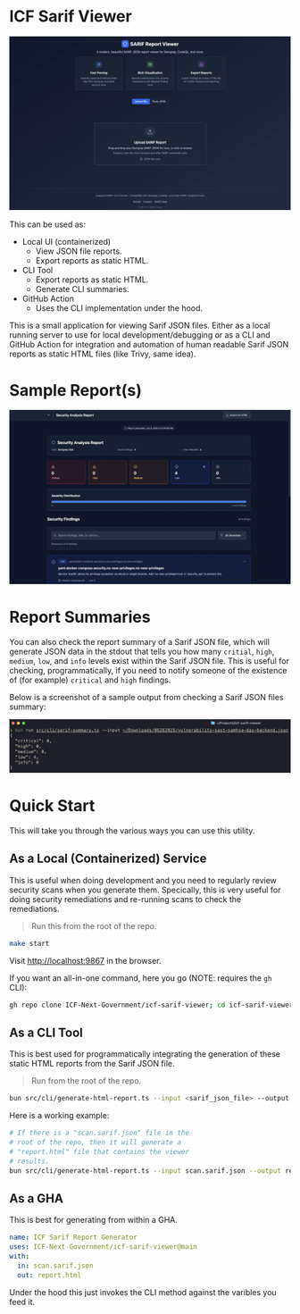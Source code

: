 # ICF Sarif Viewer

![ICF Sarif Viewer](./.docs/icf-sarif-viewer-file-upload.webp)

This can be used as:

- Local UI (containerized)
  - View JSON file reports.
  - Export reports as static HTML.
- CLI Tool
  - Export reports as static HTML.
  - Generate CLI summaries.
- GitHub Action
  - Uses the CLI implementation under the hood.

This is a small application for viewing Sarif JSON files. Either as a local running server to use for local development/debugging or as a CLI and GitHub Action for integration and automation of human readable Sarif JSON reports as static HTML files (like Trivy, same idea).

# Sample Report(s)

![ICF Sarif Viewer](./.docs/icf-sarif-viewer-report-sample.webp)

# Report Summaries

You can also check the report summary of a Sarif JSON file, which will generate JSON data in the stdout that tells you how many `critial`, `high`, `medium`, `low`, and `info` levels exist within the Sarif JSON file. This is useful for checking, programmatically, if you need to notify someone of the existence of (for example) `critical` and `high` findings.

Below is a screenshot of a sample output from checking a Sarif JSON files summary:

![ICF Sarif Viewer](./.docs/icf-sarif-viewer-report-summary-sample.webp)

# Quick Start

This will take you through the various ways you can use this utility.

## As a Local (Containerized) Service

This is useful when doing development and you need to regularly review security scans when you generate them. Specically, this is very useful for doing security remediations and re-running scans to check the remediations.

> Run this from the root of the repo.

```bash
make start
```

Visit [http://localhost:9867](http://localhost:9867) in the browser.

If you want an all-in-one command, here you go (NOTE: requires the `gh` CLI):

```bash
gh repo clone ICF-Next-Government/icf-sarif-viewer; cd icf-sarif-viewer; make start; cd ..;
```

## As a CLI Tool

This is best used for programmatically integrating the generation of these static HTML reports from the Sarif JSON file.

> Run from the root of the repo.

```bash
bun src/cli/generate-html-report.ts --input <sarif_json_file> --output <report_html_file>
```

Here is a working example:

```bash
# If there is a "scan.sarif.json" file in the
# root of the repo, then it will generate a
# "report.html" file that contains the viewer
# results.
bun src/cli/generate-html-report.ts --input scan.sarif.json --output report.html
```

## As a GHA

This is best for generating from within a GHA.

```yaml
name: ICF Sarif Report Generator
uses: ICF-Next-Government/icf-sarif-viewer@main
with:
  in: scan.sarif.json
  out: report.html
```

Under the hood this just invokes the CLI method against the varibles you feed it.
